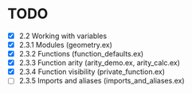 # TODO
- [x] 2.2 Working with variables
- [x] 2.3.1 Modules (geometry.ex)
- [x] 2.3.2 Functions (function_defaults.ex)
- [x] 2.3.3 Function arity (arity_demo.ex, arity_calc.ex)
- [x] 2.3.4 Function visibility (private_function.ex)
- [ ] 2.3.5 Imports and aliases (imports_and_aliases.ex)